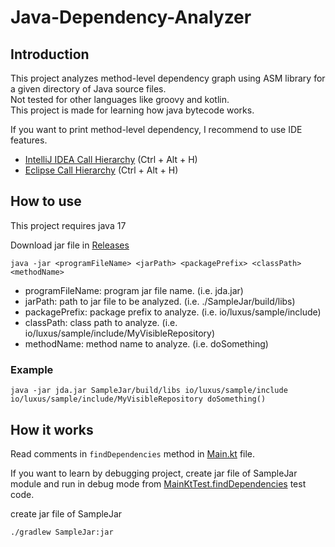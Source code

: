 # Java-Dependency-Analyzer

## Introduction

This project analyzes method-level dependency graph using ASM library for a given directory of Java source files.  
Not tested for other languages like groovy and kotlin.  
This project is made for learning how java bytecode works.

If you want to print method-level dependency, I recommend to use IDE features.

- [IntelliJ IDEA Call Hierarchy](https://www.jetbrains.com/help/idea/viewing-structure-and-hierarchy-of-the-source-code.html) (Ctrl + Alt + H)
- [Eclipse Call Hierarchy](https://help.eclipse.org/latest/index.jsp?topic=%2Forg.eclipse.jdt.doc.user%2Freference%2Fviews%2Fref-call-hierarchy.htm) (Ctrl + Alt + H)

## How to use

This project requires java 17

Download jar file in [Releases](https://github.com/Luxusio/Java-Dependency-Analyzer/releases)

```shell
java -jar <programFileName> <jarPath> <packagePrefix> <classPath> <methodName>
```
- programFileName: program jar file name. (i.e. jda.jar)
- jarPath: path to jar file to be analyzed. (i.e. ./SampleJar/build/libs)
- packagePrefix: package prefix to analyze. (i.e. io/luxus/sample/include)
- classPath: class path to analyze. (i.e. io/luxus/sample/include/MyVisibleRepository)
- methodName: method name to analyze. (i.e. doSomething)

### Example

```shell
java -jar jda.jar SampleJar/build/libs io/luxus/sample/include io/luxus/sample/include/MyVisibleRepository doSomething()
```

## How it works

Read comments in `findDependencies` method in [Main.kt](src/main/kotlin/io/luxus/jda/Main.kt) file.

If you want to learn by debugging project,
create jar file of SampleJar module and run in debug mode
from [MainKtTest.findDependencies](src/test/kotlin/io/luxus/jda/MainKtTest.kt) test code.

create jar file of SampleJar

```shell
./gradlew SampleJar:jar
```
